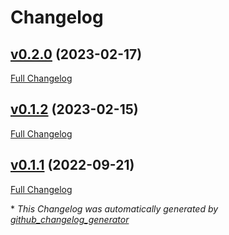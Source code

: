 # Changelog

## [v0.2.0](https://github.com/libis/teneo-workflow/tree/v0.2.0) (2023-02-17)

[Full Changelog](https://github.com/libis/teneo-workflow/compare/v0.1.2...v0.2.0)

## [v0.1.2](https://github.com/libis/teneo-workflow/tree/v0.1.2) (2023-02-15)

[Full Changelog](https://github.com/libis/teneo-workflow/compare/v0.1.1...v0.1.2)

## [v0.1.1](https://github.com/libis/teneo-workflow/tree/v0.1.1) (2022-09-21)

[Full Changelog](https://github.com/libis/teneo-workflow/compare/c7467eb4d95fcb0a48be8521c5c0e677769f749c...v0.1.1)



\* *This Changelog was automatically generated by [github_changelog_generator](https://github.com/github-changelog-generator/github-changelog-generator)*

